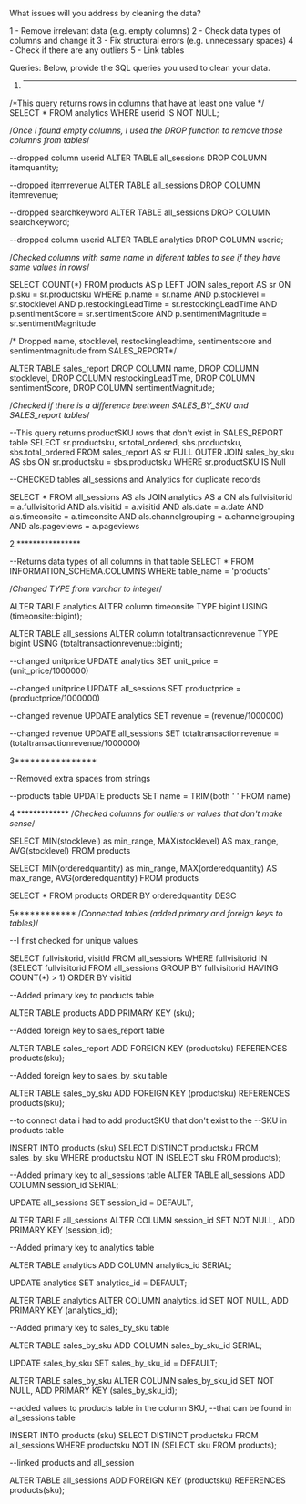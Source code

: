 What issues will you address by cleaning the data?

1 - Remove irrelevant data (e.g. empty columns)
2 - Check data types of columns and change it
3 - Fix structural errors (e.g. unnecessary spaces)
4 - Check if there are any outliers
5 - Link tables


Queries:
Below, provide the SQL queries you used to clean your data.

1. ***************

/*This query returns rows in columns that have at least one value
*/
SELECT *
FROM analytics
WHERE userid IS NOT NULL;

/*Once I found empty columns, I used the DROP function to remove 
those columns from tables*/

--dropped column userid
ALTER TABLE all_sessions
DROP COLUMN itemquantity;

--dropped itemrevenue
ALTER TABLE all_sessions
DROP COLUMN itemrevenue;

--dropped searchkeyword
ALTER TABLE all_sessions
DROP COLUMN searchkeyword;

--dropped column userid
ALTER TABLE analytics
DROP COLUMN userid;

/*Checked columns with same name in diferent tables to see if they have same 
values in rows*/

SELECT COUNT(*)
FROM products AS p
LEFT JOIN sales_report AS sr
ON p.sku = sr.productsku
WHERE p.name = sr.name 
	AND p.stocklevel = sr.stocklevel 
	AND p.restockingLeadTime = sr.restockingLeadTime
	AND p.sentimentScore = sr.sentimentScore
	AND p.sentimentMagnitude = sr.sentimentMagnitude

/* Dropped name, stocklevel, restockingleadtime, sentimentscore and sentimentmagnitude 
from SALES_REPORT*/

ALTER TABLE sales_report
    DROP COLUMN name, 
    DROP COLUMN stocklevel, 
    DROP COLUMN restockingLeadTime, 
    DROP COLUMN sentimentScore, 
    DROP COLUMN sentimentMagnitude;


/*Checked if there is a difference beetween SALES_BY_SKU and SALES_report tables*/

--This query returns productSKU rows that don't exist in SALES_REPORT table
SELECT 
    sr.productsku, 
    sr.total_ordered, 
    sbs.productsku, 
    sbs.total_ordered
FROM sales_report AS sr
FULL OUTER JOIN sales_by_sku AS sbs
ON sr.productsku = sbs.productsku
WHERE sr.productSKU IS Null

--CHECKED tables all_sessions and Analytics for duplicate records

SELECT *
FROM all_sessions AS als
JOIN analytics AS a ON
	als.fullvisitorid = a.fullvisitorid AND
	als.visitid = a.visitid AND
	als.date = a.date AND
	als.timeonsite = a.timeonsite AND
	als.channelgrouping = a.channelgrouping AND
	als.pageviews = a.pageviews



2 ****************

--Returns data types of all columns in that table
SELECT *
FROM INFORMATION_SCHEMA.COLUMNS
WHERE table_name = 'products'

/*Changed TYPE from varchar to integer*/

ALTER TABLE analytics
ALTER column timeonsite TYPE bigint USING (timeonsite::bigint);

ALTER TABLE all_sessions
ALTER column totaltransactionrevenue TYPE bigint USING (totaltransactionrevenue::bigint);

--changed unitprice
UPDATE analytics
SET unit_price = (unit_price/1000000)

--changed unitprice
UPDATE all_sessions
SET productprice = (productprice/1000000)

--changed revenue
UPDATE analytics
SET revenue = (revenue/1000000)

--changed revenue
UPDATE all_sessions
SET totaltransactionrevenue = (totaltransactionrevenue/1000000)

3****************

--Removed extra spaces from strings

--products table
UPDATE products
SET name = TRIM(both ' ' FROM name)


4 *************
/*Checked columns for outliers or values that don't make sense*/

SELECT 
    MIN(stocklevel) as min_range, 
    MAX(stocklevel) AS max_range, 
    AVG(stocklevel)
FROM products

SELECT 
    MIN(orderedquantity) as min_range, 
    MAX(orderedquantity) AS max_range, 
    AVG(orderedquantity)
FROM products

SELECT *
FROM products
ORDER BY orderedquantity DESC


5************
/*Connected tables (added primary and foreign keys to tables)*/

--I first checked for unique values

SELECT 
    fullvisitorid, 
    visitId 
FROM all_sessions 
WHERE fullvisitorid IN
  (SELECT fullvisitorid 
   FROM all_sessions 
   GROUP BY fullvisitorid 
   HAVING COUNT(*) > 1)
ORDER BY visitid

--Added primary key to products table

ALTER TABLE products
ADD PRIMARY KEY (sku);

--Added foreign key to sales_report table

ALTER TABLE sales_report
ADD FOREIGN KEY (productsku) REFERENCES products(sku);

--Added foreign key to sales_by_sku  table

ALTER TABLE sales_by_sku 
ADD FOREIGN KEY (productsku) REFERENCES products(sku);

--to connect data i had to add productSKU that don't exist to the 
--SKU in products table

INSERT INTO products (sku)
SELECT DISTINCT productsku
FROM sales_by_sku
WHERE productsku NOT IN (SELECT sku FROM products);

--Added primary key to all_sessions table
ALTER TABLE all_sessions
ADD COLUMN session_id SERIAL;

UPDATE all_sessions
SET session_id = DEFAULT;

ALTER TABLE all_sessions
ALTER COLUMN session_id SET NOT NULL,
ADD PRIMARY KEY (session_id);

--Added primary key to analytics table

ALTER TABLE analytics
ADD COLUMN analytics_id SERIAL;

UPDATE analytics
SET analytics_id = DEFAULT;

ALTER TABLE analytics
ALTER COLUMN analytics_id SET NOT NULL,
ADD PRIMARY KEY (analytics_id);

--Added primary key to sales_by_sku table

ALTER TABLE sales_by_sku
ADD COLUMN sales_by_sku_id SERIAL;

UPDATE sales_by_sku
SET sales_by_sku_id = DEFAULT;

ALTER TABLE sales_by_sku
ALTER COLUMN sales_by_sku_id SET NOT NULL,
ADD PRIMARY KEY (sales_by_sku_id);

--added values to products table in the column SKU, 
--that can be found in all_sessions table

INSERT INTO products (sku)
SELECT DISTINCT productsku
FROM all_sessions
WHERE productsku NOT IN (SELECT sku FROM products);

--linked products and all_session

ALTER TABLE all_sessions 
ADD FOREIGN KEY (productsku) REFERENCES products(sku);

